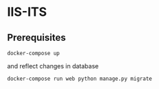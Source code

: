 # IIS-ITS
## Prerequisites
```shell script
docker-compose up
````
and reflect changes in database
```shell script
docker-compose run web python manage.py migrate
```